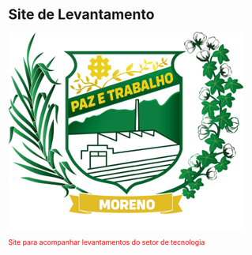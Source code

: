 <h1> Site de Levantamento </h1>
<img src="imagens/moreno.png" height=400">
<p style="color:red;">Site para acompanhar levantamentos do setor de tecnologia</p>
